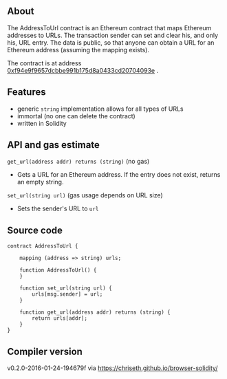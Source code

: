 ## About
The AddressToUrl contract is an Ethereum contract that maps Ethereum addresses to URLs. The transaction sender can set and clear his, and only his, URL entry. The data is public, so that anyone can obtain a URL for an Ethereum address (assuming the mapping exists).

The contract is at address [0xf94e9f9657dcbbe991b175d8a0433cd20704093e](https://etherchain.org/account/0xf94e9f9657dcbbe991b175d8a0433cd20704093e) .

## Features
* generic `string` implementation allows for all types of URLs
* immortal (no one can delete the contract)
* written in Solidity

## API and gas estimate
``get_url(address addr) returns (string)`` (no gas)
- Gets a URL for an Ethereum address. If the entry does not exist, returns an empty string.

``set_url(string url)`` (gas usage depends on URL size)
- Sets the sender's URL to ``url``

## Source code

```
contract AddressToUrl {

    mapping (address => string) urls;

    function AddressToUrl() {
    }

    function set_url(string url) {
        urls[msg.sender] = url;
    }

    function get_url(address addr) returns (string) {
        return urls[addr];
    }
}
```

## Compiler version
v0.2.0-2016-01-24-194679f via https://chriseth.github.io/browser-solidity/
